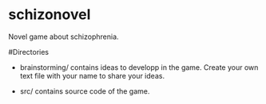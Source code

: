 # schizonovel
Novel game about schizophrenia.



#Directories
- brainstorming/ contains ideas to developp in the game.
Create your own text file with your name to share your ideas.

- src/ contains source code of the game.